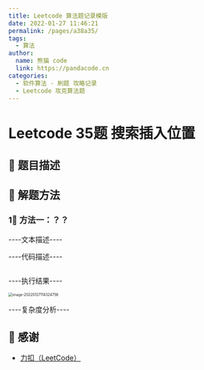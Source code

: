 ```yaml
---
title: Leetcode 算法题记录模版
date: 2022-01-27 11:46:21
permalink: /pages/a38a35/
tags: 
  - 算法
author: 
  name: 熊猫 code
  link: https://pandacode.cn
categories: 
  - 软件算法 - 刷题 攻略记录
  - Leetcode 攻克算法题
---
```


# Leetcode 35题 搜索插入位置

## 🌟 题目描述



## 🐂 解题方法

### 1⃣️ 方法一：？？

----文本描述----

----代码描述----

<code-group>
  <code-block title="JAVA" active>

  ```java

  ```

</code-block>
</code-group>

----执行结果----

<img src="https://gitee.com/guoshunfa/panda-files/raw/master/blog/202201271143358.png" alt="image-20220127114324756" style="zoom:50%;" />

----复杂度分析----

## 🙏 感谢

- [力扣（LeetCode）](https://leetcode-cn.com/)
